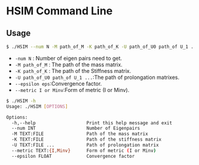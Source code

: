 # HSIM  Command Line

## Usage

```bash
$ ./HSIM --num N -M path_of_M -K path_of_K -U path_of_U0 path_of U_1 ... --epsilon eps --metric I or Minv
```

- `-num N` : Number of eigen pairs need to get.
- `-M path_of_M` :  The path of the mass matrix.
- `-K path_of_K` : The path of the Stiffness matrix.
- `-U path_of_U0 path_of U_1 ...`:The path of prolongation matrixes.
- `--epsilon eps`:Convergence factor.
- `--metric I or Minv`:Form of metric (I or Minv).

```bash
$ ./HSIM -h
Usage: ./HSIM [OPTIONS]

Options:
  -h,--help                   Print this help message and exit
  --num INT                   Number of Eigenpairs
  -M TEXT:FILE                Path of the mass matrix
  -K TEXT:FILE                Path of the stiffness matrix
  -U TEXT:FILE ...            Path of prolongation matrix
  --metric TEXT:{I,Minv}      Form of metric (I or Minv)
  --epsilon FLOAT             Convergence factor
```

